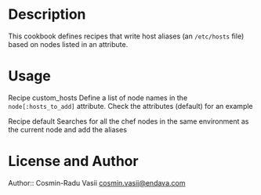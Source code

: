 Description
===========
This cookbook defines recipes that write host aliases (an `/etc/hosts` file)
based on nodes listed in an attribute.

Usage
=====
Recipe custom_hosts
Define a list of node names in the `node[:hosts_to_add]` attribute. Check the attributes (default) for an example

Recipe default
Searches for all the chef nodes in the same environment as the current node and add the aliases

License and Author
==================

Author:: Cosmin-Radu Vasii <cosmin.vasii@endava.com>
